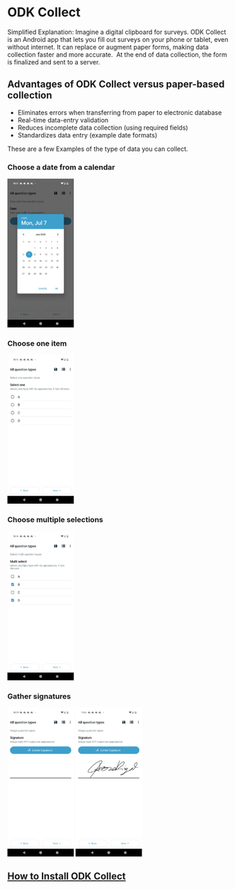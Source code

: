# ODK Collect

Simplified Explanation: Imagine a digital clipboard for surveys. ODK Collect is an Android app that lets you fill out surveys on your phone or tablet, even without internet. It can replace or augment paper forms, making data collection faster and more accurate.  At the end of data collection, the form is finalized and sent to a server.


## Advantages of ODK Collect versus paper-based collection
- Eliminates errors when transferring from paper to electronic database
- Real-time data-entry validation
- Reduces incomplete data collection (using required fields)
- Standardizes data entry (example date formats)

These are a few Examples of the type of data you can collect.  

### Choose a date from a calendar
<img width="150" height="336" alt="collect_date" src="/docs/assets/images/collect_date.png" />

### Choose one item   
<img width="150" height="336" alt="collect_date" src="assets/images/collect_choice_one.png" />

### Choose multiple selections   
<img width="150" height="336" alt="collect_date" src="assets/images/collect_choice_multiple.png" />

### Gather signatures  
<img width="150" height="336" alt="collect_date" src="assets/images/collect_signature.png" />

<img width="150" height="336" alt="collect_date" src="assets/images/collect_signed.png" />

## [How to Install ODK Collect](./install-odk-collect.md)


